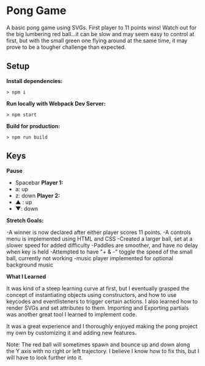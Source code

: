 # Pong Game

A basic pong game using SVGs. First player to 11 points wins! Watch out for the big lumbering red ball...it can be slow and may seem easy to control at first, but with the small green one flying around at the same time, it may prove to be a tougher challenge than expected.

## Setup

**Install dependencies:**

`> npm i`

**Run locally with Webpack Dev Server:**

`> npm start`

**Build for production:**

`> npm run build`

## Keys

**Pause**
* Spacebar
**Player 1:**
* a: up
* z: down
**Player 2:**
* ▲ : up
* ▼: down

**Stretch Goals:**

-A winner is now declared after either player scores 11 points. 
-A controls menu is implemented using HTML and CSS
-Created a larger ball, set at a slower speed for added difficulty 
-Paddles are smoother, and have no delay when key is held
-Attempted to have "+ & -" toggle the speed of the small ball, currently not working
-music player implemented for optional background music

**What I Learned**

It was kind of a steep learning curve at first, but I eventually grasped the concept of instantiating objects using constructors, and how to use keycodes and eventlisteners to trigger certain actions. I also learned how to render SVGs and set attributes to them. Importing and Exporting partials was another great tool I learned to implement code. 

It was a great experience and I thoroughly enjoyed making the pong project my own by customizing it and adding new features.

Note: The red ball will sometimes spawn and bounce up and down along the Y axis with no right or left trajectory. I believe I know how to fix this, but I will have to look further into it.





